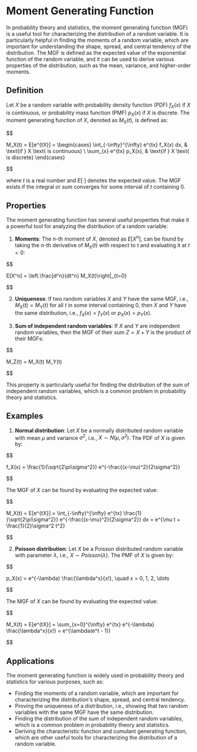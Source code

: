 # Moment Generating Function

In probability theory and statistics, the moment generating function (MGF) is a useful tool for characterizing the distribution of a random variable. It is particularly helpful in finding the moments of a random variable, which are important for understanding the shape, spread, and central tendency of the distribution. The MGF is defined as the expected value of the exponential function of the random variable, and it can be used to derive various properties of the distribution, such as the mean, variance, and higher-order moments.

## Definition

Let $X$ be a random variable with probability density function (PDF) $f_X(x)$ if $X$ is continuous, or probability mass function (PMF) $p_X(x)$ if $X$ is discrete. The moment generating function of $X$, denoted as $M_X(t)$, is defined as:


$$

M_X(t) = E[e^{tX}] = \begin{cases}
\int_{-\infty}^{\infty} e^{tx} f_X(x) dx, & \text{if } X \text{ is continuous} \\
\sum_{x} e^{tx} p_X(x), & \text{if } X \text{ is discrete}
\end{cases}

$$


where $t$ is a real number and $E[\cdot]$ denotes the expected value. The MGF exists if the integral or sum converges for some interval of $t$ containing 0.

## Properties

The moment generating function has several useful properties that make it a powerful tool for analyzing the distribution of a random variable:

1. **Moments**: The $n$-th moment of $X$, denoted as $E[X^n]$, can be found by taking the $n$-th derivative of $M_X(t)$ with respect to $t$ and evaluating it at $t=0$:


$$

E[X^n] = \left.\frac{d^n}{dt^n} M_X(t)\right|_{t=0}

$$


2. **Uniqueness**: If two random variables $X$ and $Y$ have the same MGF, i.e., $M_X(t) = M_Y(t)$ for all $t$ in some interval containing 0, then $X$ and $Y$ have the same distribution, i.e., $f_X(x) = f_Y(x)$ or $p_X(x) = p_Y(x)$.

3. **Sum of independent random variables**: If $X$ and $Y$ are independent random variables, then the MGF of their sum $Z = X + Y$ is the product of their MGFs:


$$

M_Z(t) = M_X(t) M_Y(t)

$$


This property is particularly useful for finding the distribution of the sum of independent random variables, which is a common problem in probability theory and statistics.

## Examples

1. **Normal distribution**: Let $X$ be a normally distributed random variable with mean $\mu$ and variance $\sigma^2$, i.e., $X \sim N(\mu, \sigma^2)$. The PDF of $X$ is given by:


$$

f_X(x) = \frac{1}{\sqrt{2\pi\sigma^2}} e^{-\frac{(x-\mu)^2}{2\sigma^2}}

$$


The MGF of $X$ can be found by evaluating the expected value:


$$

M_X(t) = E[e^{tX}] = \int_{-\infty}^{\infty} e^{tx} \frac{1}{\sqrt{2\pi\sigma^2}} e^{-\frac{(x-\mu)^2}{2\sigma^2}} dx = e^{\mu t + \frac{1}{2}\sigma^2 t^2}

$$


2. **Poisson distribution**: Let $X$ be a Poisson distributed random variable with parameter $\lambda$, i.e., $X \sim Poisson(\lambda)$. The PMF of $X$ is given by:


$$

p_X(x) = e^{-\lambda} \frac{\lambda^x}{x!}, \quad x = 0, 1, 2, \dots

$$


The MGF of $X$ can be found by evaluating the expected value:


$$

M_X(t) = E[e^{tX}] = \sum_{x=0}^{\infty} e^{tx} e^{-\lambda} \frac{\lambda^x}{x!} = e^{\lambda(e^t - 1)}

$$


## Applications

The moment generating function is widely used in probability theory and statistics for various purposes, such as:

- Finding the moments of a random variable, which are important for characterizing the distribution's shape, spread, and central tendency.
- Proving the uniqueness of a distribution, i.e., showing that two random variables with the same MGF have the same distribution.
- Finding the distribution of the sum of independent random variables, which is a common problem in probability theory and statistics.
- Deriving the characteristic function and cumulant generating function, which are other useful tools for characterizing the distribution of a random variable.
